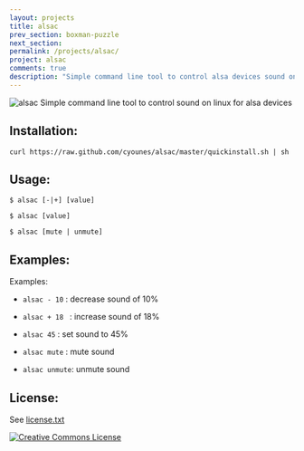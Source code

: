 ```yaml
---
layout: projects
title: alsac
prev_section: boxman-puzzle
next_section: 
permalink: /projects/alsac/
project: alsac
comments: true
description: "Simple command line tool to control alsa devices sound on linux."
---
```



![alsac](https://raw.github.com/cyounes/alsac/master/alsac.png) 
Simple command line tool to control sound on linux for alsa devices

## Installation:

```
curl https://raw.github.com/cyounes/alsac/master/quickinstall.sh | sh 
```

## Usage: 
```
$ alsac [-|+] [value]
```
```
$ alsac [value] 
```
```
$ alsac [mute | unmute]
```

## Examples:
Examples: 

+ `alsac - 10`  : decrease sound of 10% 

+ `alsac + 18 ` : increase sound of 18% 

+ `alsac 45`    : set sound to 45% 

+ `alsac mute`  : mute sound 

+ `alsac unmute`: unmute sound

## License: 
See [license.txt](https://raw.github.com/cyounes/alsac/master/license.txt)

<a rel="license" href="http://creativecommons.org/licenses/by-nc-sa/3.0/fr/deed.us"><img
alt="Creative Commons License" style="border-width:0"
src="http://i.creativecommons.org/l/by-nc-sa/3.0/fr/88x31.png" /></a>
